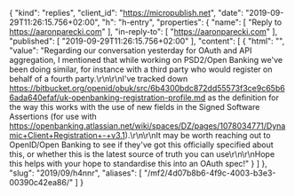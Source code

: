 {
  "kind": "replies",
  "client_id": "https://micropublish.net",
  "date": "2019-09-29T11:26:15.756+02:00",
  "h": "h-entry",
  "properties": {
    "name": [
      "Reply to https://aaronparecki.com"
    ],
    "in-reply-to": [
      "https://aaronparecki.com"
    ],
    "published": [
      "2019-09-29T11:26:15.756+02:00"
    ],
    "content": [
      {
        "html": "",
        "value": "Regarding our conversation yesterday for OAuth and API aggregation, I mentioned that while working on PSD2/Open Banking we've been doing similar, for instance with a third party who would register on behalf of a fourth party.\r\n\r\nI've tracked down https://bitbucket.org/openid/obuk/src/6b4300bdc872dd55573f3ce9c65b66ada640efaf/uk-openbanking-registration-profile.md as the definition for the way this works with the use of new fields in the Signed Software Assertions (for use with https://openbanking.atlassian.net/wiki/spaces/DZ/pages/1078034771/Dynamic+Client+Registration+-+v3.1).\r\n\r\nIt may be worth reaching out to OpenID/Open Banking to see if they've got this officially specified about this, or whether this is the latest source of truth you can use\r\n\r\nHope this helps with your hope to standardise this into an OAuth spec!"
      }
    ]
  },
  "slug": "2019/09/h4nnr",
  "aliases": [
    "/mf2/4d07b8b6-4f9c-4003-b3e3-00390c42ea86/"
  ]
}
